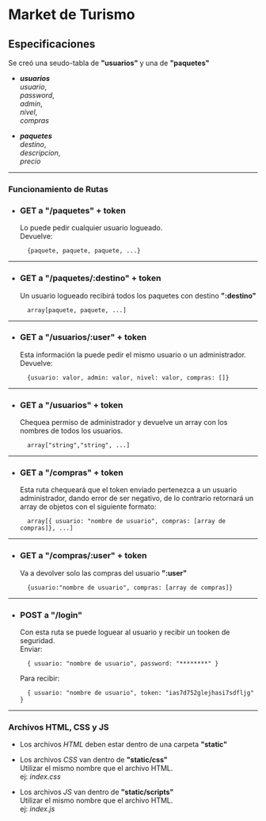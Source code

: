 # Market de Turismo

## Especificaciones
Se creó una seudo-tabla de **"usuarios"** y una de **"paquetes"**  
-  ***usuarios***  
	*usuario*,  
	*password*,  
	*admin*,  
	*nivel*,  
	*compras*  

-  ***paquetes***  
	*destino*,  
	*descripcion*,  
	*precio*  

* * *

### Funcionamiento de Rutas

- ### **GET a "/paquetes" + token**  
	Lo puede pedir cualquier usuario logueado.  
	Devuelve:  
	
		{paquete, paquete, paquete, ...}

* * *
- ### **GET a "/paquetes/:destino" + token**  
	Un usuario logueado recibirá todos los paquetes con destino **":destino"**  
		
		array[paquete, paquete, ...]

* * *

- ### **GET a "/usuarios/:user" + token**
	Esta información la puede pedir el mismo usuario o un administrador.  
	Devuelve:  
		
		{usuario: valor, admin: valor, nivel: valor, compras: []}

* * *

- ### **GET a "/usuarios" + token**
	Chequea permiso de administrador y devuelve un array con los nombres de todos los usuarios.

		array["string","string", ...]

* * *

- ### **GET a "/compras" + token**  
	Esta ruta chequeará que el token enviado pertenezca a un usuario administrador, dando error de ser negativo, de lo contrario retornará un array de objetos con el siguiente formato:

		array[{ usuario: "nombre de usuario", compras: [array de compras]}, ...]

* * *

- ### **GET a "/compras/:user" + token**  
	Va a devolver solo las compras del usuario **":user"**  

		{usuario:"nombre de usuario", compras: [array de compras]}

* * *

- ### **POST a "/login"**  
	Con esta ruta se puede loguear al usuario y recibir un tooken de seguridad.  
	Enviar:  

		{ usuario: "nombre de usuario", password: "********" }

	Para recibir:  

		{ usuario: "nombre de usuario", token: "ias7d752glejhasi7sdfljg" }  

* * *

### **Archivos HTML, CSS y JS**  
- Los archivos *HTML* deben estar dentro de una carpeta **"static"**  
- Los archivos *CSS* van dentro de **"static/css"**  
	Utilizar el mismo nombre que el archivo HTML.  
	ej: *index.css*  

- Los archivos *JS* van dentro de **"static/scripts"**  
	Utilizar el mismo nombre que el archivo HTML.  
	ej: *index.js*
